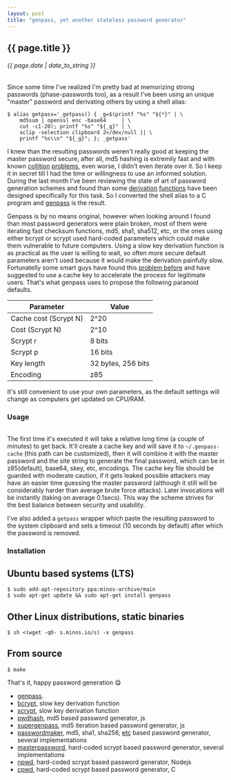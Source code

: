 ```yaml
---
layout: post
title: "genpass, yet another stateless password generator"
---
```


## {{ page.title }}

###### {{ page.date | date_to_string }}

Since some time I've realized I'm pretty bad at memorizing strong passwords (phase-passwords too), as a result I've been using an unique "master" password and derivating others by using a shell alias:

    $ alias getpass='_getpass() { _g=$(printf "%s" "${*}" | \
        md5sum | openssl enc -base64     | \
        cut -c1-20); printf "%s" "${_g}" | \
        xclip -selection clipboard 2>/dev/null || \
        printf "%s\\n" "${_g}"; }; _getpass'

I knew than the resulting passwords weren't really good at keeping the master password secure, after all, md5 hashing is extremily fast and with known [collition](http://www.mscs.dal.ca/~selinger/md5collision/) [problems](http://natmchugh.blogspot.mx/2015/02/create-your-own-md5-collisions.html), even worse, I didn't even iterate over it. So I keep it in secret till I had the time or willingness to use an informed solution. During the last month I've been reviewing the state of art of password generation schemes and found than some [derivation](https://en.wikipedia.org/wiki/Bcrypt) [functions](https://en.wikipedia.org/wiki/Scrypt) have been designed specifically for this task. So I converted the shell alias to a C program and [genpass](https://github.com/chilicuil/genpass) is the result.

Genpass is by no means original, however when looking around I found than most password generators were plain broken, most of them were iterating fast checksum functions, md5, sha1, sha512, etc, or the ones using either bcrypt or scrypt used hard-coded parameters which could make them vulnerable to future computers. Using a slow key derivation function is as practical as the user is willing to wait, so often more secure default parameters aren't used because it would make the derivation painfully slow. Fortunatelly some smart guys have found this [problem before](https://www.cs.utexas.edu/%7Ebwaters/publications/papers/www2005.pdf) and have suggested to use a cache key to accelerate the process for legitimate users. That's what genpass uses to propose the following paranoid defaults.

Parameter             | Value
--------------------- | -------------
Cache cost (Scrypt N) | 2^20
Cost       (Scrypt N) | 2^10
Scrypt r              | 8 bits
Scrypt p              | 16 bits
Key length            | 32 bytes, 256 bits
Encoding              | z85

It's still convenient to use your own parameters, as the default settings will change as computers get updated on CPU/RAM.

### Usage

<a href="https://raw.githubusercontent.com/chilicuil/genpass/master/genpass.gif"><img src="https://raw.githubusercontent.com/chilicuil/genpass/master/genpass.gif" alt="" style="border: 1px solid white;"></a>
<!--$ genpass-->
<!--Name: Guy Mann-->
<!--Site: github.com-->
<!--Master password: passwd #it won't be shown-->
<!--4c%7hZ5w]MZUB6RRPCJ&?wKTFtd[6Oj.P.02d+kIs-->

The first time it's executed it will take a relative long time (a couple of minutes) to get back. It'll create a cache key and will save it to `~/.genpass-cache` (this path can be customized), then it will combine it with the master password and the site string to generate the final password, which can be in z85(default), base64, skey, etc, encodings. The cache key file should be guarded with moderate caution, if it gets leaked possible attackers may have an easier time guessing the master password (although it still will be considerably harder than average brute force attacks). Later invocations will be instantly (taking on average 0.1secs). This way the scheme strives for the best balance between security and usability.

I've also added a `getpass` wrapper which paste the resulting password to the system clipboard and sets a timeout (10 seconds by default) after which the password is removed.


### Installation

## Ubuntu based systems (LTS)

    $ sudo add-apt-repository ppa:minos-archive/main
    $ sudo apt-get update && sudo apt-get install genpass

## Other Linux distributions, static binaries

    $ sh <(wget -qO- s.minos.io/s) -x genpass

## From source

    $ make

That's it, happy password generation &#128523;

- [genpass](https://github.com/chilicuil/genpass).
- [bcrypt](https://en.wikipedia.org/wiki/Bcrypt), slow key derivation function
- [scrypt](https://en.wikipedia.org/wiki/Scrypt), slow key derivation function
- [pwdhash](https://www.pwdhash.com/), md5 based password generator, js
- [supergenpass](http://www.supergenpass.com/), md5 iteration based password generator, js
- [passwordmaker](http://passwordmaker.org), md5, sha1, sha256, [etc](http://passwordmaker.org/FAQ#Which_hash_algorithms_are_supported.3F) based password generator, several implementations
- [masterpassword](http://masterpasswordapp.com/), hard-coded scrypt based password generator, several implementations
- [npwd](https://github.com/kaepora/npwd), hard-coded scrypt based password generator, Nodejs
- [cpwd](https://github.com/postboy/cpwd), hard-coded scrypt based password generator, C
